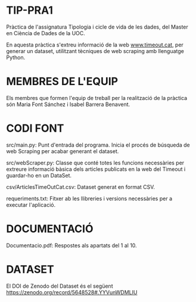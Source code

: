 # TIP-PRA1

Pràctica de l'assignatura Tipologia i cicle de vida de les dades, del Master en Ciència de Dades de la UOC.

En aquesta pràctica s'extreu informació de la web www.timeout.cat, per generar un dataset, utilitzant tècniques de web scraping amb llenguatge Python. 

# MEMBRES DE L'EQUIP

Els membres que formen l'equip de treball per la realització de la pràctica són Maria Font Sánchez i Isabel Barrera Benavent.

# CODI FONT

src/main.py: Punt d'entrada del programa. Inicia el procés de búsqueda de web Scraping per acabar generant el dataset.

src/webScraper.py: Classe que conté totes les funcions necessàries per extreure informació bàsica dels articles publicats en la web del Timeout i guardar-ho en un DataSet.

csv/ArticlesTimeOutCat.csv: Dataset generat en format CSV.

requeriments.txt: Fitxer ab les llibreries i versions necessàries per a executar l'aplicació.

# DOCUMENTACIÓ

Documentacio.pdf: Respostes als apartats del 1 al 10.

# DATASET

El DOI de Zenodo del Dataset és el següent https://zenodo.org/record/5648528#.YYVunWDMLIU
